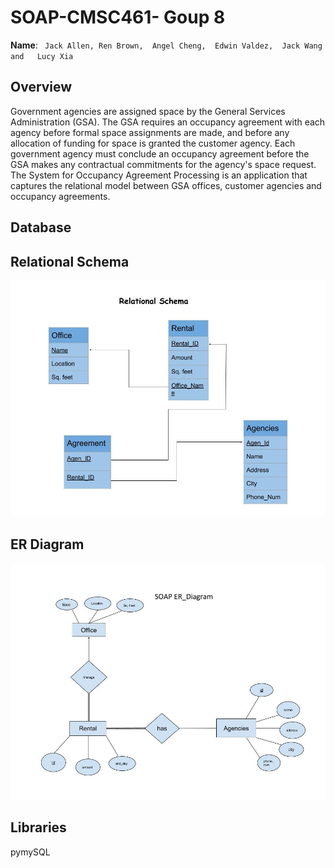 # SOAP-CMSC461- Goup 8
**Name**: ``` Jack Allen,
      Ren Brown, 
      Angel Cheng, 
      Edwin Valdez, 
      Jack Wang and  
      Lucy Xia```

## Overview
Government agencies are assigned space by the General Services Administration (GSA).
The GSA requires an occupancy agreement with each agency before formal space assignments
are made, and before any allocation of funding for space is granted the customer agency. Each
government agency must conclude an occupancy agreement before the GSA makes any
contractual commitments for the agency's space request. The System for Occupancy Agreement
Processing is an application that captures the relational model between GSA offices, customer
agencies and occupancy agreements. 

## Database

## Relational Schema
![Schema](https://raw.githubusercontent.com/evaldez5/SOAP-CMSC461-/master/relational%20schema.jpg)
## ER Diagram
![ER](https://raw.githubusercontent.com/evaldez5/SOAP-CMSC461-/master/SOAP%20ER_Diagram.jpg)
## Libraries
pymySQL
